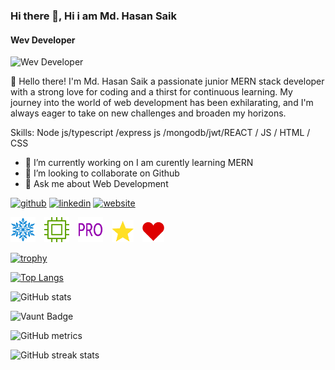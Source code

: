
### Hi there 👋, Hi i am  Md. Hasan  Saik
#### Wev Developer
![Wev Developer](https://www.canva.com/design/DAGYzTaHCpE/NGukcQSb_5oIRJh50wMQ4Q/edit?ui=eyJEIjp7IlEiOnsiQSI6dHJ1ZX19fQ)

👋 Hello there! I'm Md. Hasan Saik  a passionate junior MERN stack developer with a strong love for coding and a thirst for continuous learning. My journey into the world of web development has been exhilarating, and I'm always eager to take on new challenges and broaden my horizons.

Skills: Node js/typescript /express js  /mongodb/jwt/REACT / JS / HTML / CSS

- 🔭 I’m currently working on I am curently learning MERN 
- 👯 I’m looking to collaborate on Github 
- 💬 Ask me about Web Development 


[<img src='https://cdn.jsdelivr.net/npm/simple-icons@3.0.1/icons/github.svg' alt='github' height='40'>](https://github.com/hasansaik81)  [<img src='https://cdn.jsdelivr.net/npm/simple-icons@3.0.1/icons/linkedin.svg' alt='linkedin' height='40'>](https://www.linkedin.com/in/https://www.linkedin.com/in/hasan-saik-246130268//)  [<img src='https://cdn.jsdelivr.net/npm/simple-icons@3.0.1/icons/icloud.svg' alt='website' height='40'>](hasansaik81@gmail.com)  

<a href='https://archiveprogram.github.com/'><img src='https://raw.githubusercontent.com/acervenky/animated-github-badges/master/assets/acbadge.gif' width='40' height='40'></a> <a href='https://docs.github.com/en/developers'><img src='https://raw.githubusercontent.com/acervenky/animated-github-badges/master/assets/devbadge.gif' width='40' height='40'></a> <a href='https://github.com/pricing'><img src='https://raw.githubusercontent.com/acervenky/animated-github-badges/master/assets/pro.gif' width='40' height='40'></a> <a href='https://stars.github.com/'><img src='https://raw.githubusercontent.com/acervenky/animated-github-badges/master/assets/starbadge.gif' width='35' height='35'></a> <a href='https://docs.github.com/en/github/supporting-the-open-source-community-with-github-sponsors'><img src='https://raw.githubusercontent.com/acervenky/animated-github-badges/master/assets/sponsorbadge.gif' width='35' height='35'></a> 

[![trophy](https://github-profile-trophy.vercel.app/?username=hasansaik81)](https://github.com/ryo-ma/github-profile-trophy)

[![Top Langs](https://github-readme-stats.vercel.app/api/top-langs/?username=hasansaik81)](https://github.com/anuraghazra/github-readme-stats)

![GitHub stats](https://github-readme-stats.vercel.app/api?username=hasansaik81&show_icons=true)  

![Vaunt Badge](https://api.vaunt.dev/v1/github/entities/hasansaik81/contributions?format=svg&private=false)  

![GitHub metrics](https://metrics.lecoq.io/hasansaik81)  

![GitHub streak stats](https://streak-stats.demolab.com/?user=hasansaik81)  

